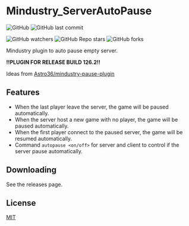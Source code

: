 # Mindustry_ServerAutoPause

![GitHub](https://img.shields.io/github/license/pisceskkk/Mindustry_ServerAutoPause)
![GitHub last commit](https://img.shields.io/github/last-commit/pisceskkk/Mindustry_ServerAutoPause)

![GitHub watchers](https://img.shields.io/github/watchers/pisceskkk/Mindustry_ServerAutoPause?style=social)
![GitHub Repo stars](https://img.shields.io/github/stars/pisceskkk/Mindustry_ServerAutoPause?style=social)
![GitHub forks](https://img.shields.io/github/forks/pisceskkk/Mindustry_ServerAutoPause?style=social)

Mindustry plugin to auto pause empty server.

**!!PLUGIN FOR RELEASE BUILD 126.2!!**

Ideas from [Astro36/mindustry-pause-plugin](https://github.com/Astro36/mindustry-pause-plugin)

## Features

- When the last player leave the server, the game will be paused automatically.
- When the server host a new game with no player, the game will be paused automatically.
- When the first player connect to the paused server, the game will be resumed automatically.
- Command `autopause <on/off>` for server and client to control if the server pause automatically.

## Downloading

See the releases page.

## License

[MIT](https://github.com/pisceskkk/Mindustry_ServerAutoPause/blob/main/LICENSE )
